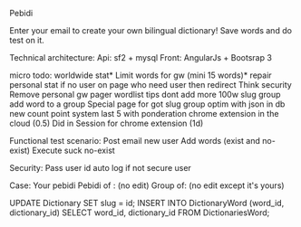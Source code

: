 Pebidi

Enter your email to create your own bilingual dictionary!
Save words and do test on it.

Technical architecture:
Api: sf2 + mysql
Front: AngularJs + Bootsrap 3


micro todo:
worldwide stat*
Limit words for gw (mini 15 words)*
repair personal stat
if no user on page who need user then redirect
Think security
Remove personal gw
pager wordlist
tips dont add more 100w
slug group
add word to a group
Special page for got
slug group
optim with json in db
new count point system last 5 with ponderation
chrome extension in the cloud (0.5)
Did in Session for chrome extension (1d)


Functional test scenario:
Post email new user
Add words (exist and no-exist)
Execute suck no-exist

Security:
Pass user id
auto log if not secure user

Case:
Your pebidi
Pebidi of : (no edit) 
Group of: (no edit except it's yours)

UPDATE Dictionary SET slug = id;
INSERT INTO DictionaryWord (word_id, dictionary_id) SELECT  word_id, dictionary_id FROM DictionariesWord;

